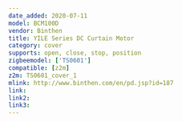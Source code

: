 ```yaml
---
date_added: 2020-07-11
model: BCM100D
vendor: Binthen
title: YILE Series DC Curtain Motor
category: cover
supports: open, close, stop, position
zigbeemodel: ['TS0601']
compatible: [z2m]
z2m: TS0601_cover_1
mlink: http://www.binthen.com/en/pd.jsp?id=187
link: 
link2: 
link3: 
---
```

